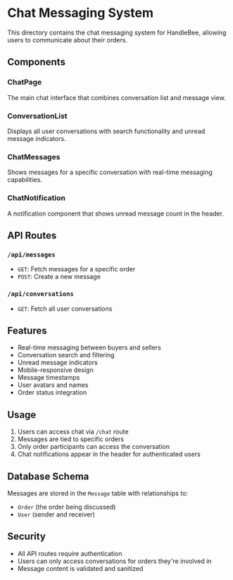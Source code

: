 # Chat Messaging System

This directory contains the chat messaging system for HandleBee, allowing users to communicate about their orders.

## Components

### ChatPage
The main chat interface that combines conversation list and message view.

### ConversationList
Displays all user conversations with search functionality and unread message indicators.

### ChatMessages
Shows messages for a specific conversation with real-time messaging capabilities.

### ChatNotification
A notification component that shows unread message count in the header.

## API Routes

### `/api/messages`
- `GET`: Fetch messages for a specific order
- `POST`: Create a new message

### `/api/conversations`
- `GET`: Fetch all user conversations

## Features

- Real-time messaging between buyers and sellers
- Conversation search and filtering
- Unread message indicators
- Mobile-responsive design
- Message timestamps
- User avatars and names
- Order status integration

## Usage

1. Users can access chat via `/chat` route
2. Messages are tied to specific orders
3. Only order participants can access the conversation
4. Chat notifications appear in the header for authenticated users

## Database Schema

Messages are stored in the `Message` table with relationships to:
- `Order` (the order being discussed)
- `User` (sender and receiver)

## Security

- All API routes require authentication
- Users can only access conversations for orders they're involved in
- Message content is validated and sanitized 